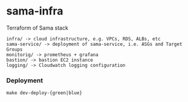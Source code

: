 # sama-infra

Terraform of Sama stack

```
infra/ -> cloud infrastructure, e.g. VPCs, RDS, ALBs, etc
sama-service/ -> deployment of sama-service, i.e. ASGs and Target Groups
monitorig/ -> prometheus + grafana 
bastion/ -> bastion EC2 instance
logging/ -> Cloudwatch logging configuration
```

### Deployment

```
make dev-deploy-{green|blue}
```